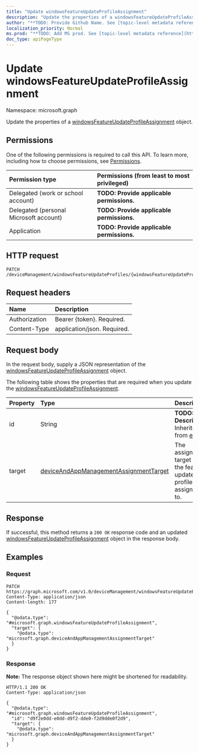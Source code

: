 ```yaml
---
title: "Update windowsFeatureUpdateProfileAssignment"
description: "Update the properties of a windowsFeatureUpdateProfileAssignment object."
author: "**TODO: Provide Github Name. See [topic-level metadata reference](https://msgo.azurewebsites.net/add/document/guidelines/metadata.html#topic-level-metadata)**"
localization_priority: Normal
ms.prod: "**TODO: Add MS prod. See [topic-level metadata reference](https://msgo.azurewebsites.net/add/document/guidelines/metadata.html#topic-level-metadata)**"
doc_type: apiPageType
---
```


# Update windowsFeatureUpdateProfileAssignment
Namespace: microsoft.graph



Update the properties of a [windowsFeatureUpdateProfileAssignment](../resources/windowsfeatureupdateprofileassignment.md) object.

## Permissions
One of the following permissions is required to call this API. To learn more, including how to choose permissions, see [Permissions](/graph/permissions-reference).

|Permission type|Permissions (from least to most privileged)|
|:---|:---|
|Delegated (work or school account)|**TODO: Provide applicable permissions.**|
|Delegated (personal Microsoft account)|**TODO: Provide applicable permissions.**|
|Application|**TODO: Provide applicable permissions.**|

## HTTP request

<!-- {
  "blockType": "ignored"
}
-->
``` http
PATCH /deviceManagement/windowsFeatureUpdateProfiles/{windowsFeatureUpdateProfileId}/assignments/{windowsFeatureUpdateProfileAssignmentId}
```

## Request headers
|Name|Description|
|:---|:---|
|Authorization|Bearer {token}. Required.|
|Content-Type|application/json. Required.|

## Request body
In the request body, supply a JSON representation of the [windowsFeatureUpdateProfileAssignment](../resources/windowsfeatureupdateprofileassignment.md) object.

The following table shows the properties that are required when you update the [windowsFeatureUpdateProfileAssignment](../resources/windowsfeatureupdateprofileassignment.md).

|Property|Type|Description|
|:---|:---|:---|
|id|String|**TODO: Add Description** Inherited from [entity](../resources/entity.md)|
|target|[deviceAndAppManagementAssignmentTarget](../resources/deviceandappmanagementassignmenttarget.md)|The assignment target that the feature update profile is assigned to.|



## Response

If successful, this method returns a `200 OK` response code and an updated [windowsFeatureUpdateProfileAssignment](../resources/windowsfeatureupdateprofileassignment.md) object in the response body.

## Examples

### Request
<!-- {
  "blockType": "request",
  "name": "update_windowsfeatureupdateprofileassignment"
}
-->
``` http
PATCH https://graph.microsoft.com/v1.0/deviceManagement/windowsFeatureUpdateProfiles/{windowsFeatureUpdateProfileId}/assignments/{windowsFeatureUpdateProfileAssignmentId}
Content-Type: application/json
Content-length: 177

{
  "@odata.type": "#microsoft.graph.windowsFeatureUpdateProfileAssignment",
  "target": {
    "@odata.type": "microsoft.graph.deviceAndAppManagementAssignmentTarget"
  }
}
```


### Response
**Note:** The response object shown here might be shortened for readability.
<!-- {
  "blockType": "response",
  "truncated": true
}
-->
``` http
HTTP/1.1 200 OK
Content-Type: application/json

{
  "@odata.type": "#microsoft.graph.windowsFeatureUpdateProfileAssignment",
  "id": "d9f2e0dd-e0dd-d9f2-dde0-f2d9dde0f2d9",
  "target": {
    "@odata.type": "microsoft.graph.deviceAndAppManagementAssignmentTarget"
  }
}
```

